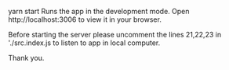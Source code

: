 yarn start
Runs the app in the development mode.
Open http://localhost:3006 to view it in your browser.

Before starting the server please uncomment the lines 21,22,23 in './src.index.js to listen to app in local computer.

Thank you.